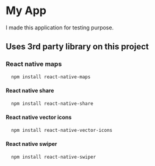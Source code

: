 # My App

I made this application for testing purpose.

## Uses 3rd party library on this project

### React native maps
```bash
  npm install react-native-maps
```
#### React native share
```bash
  npm install react-native-share
```
#### React native vector icons
```bash
  npm install react-native-vector-icons
```
#### React native swiper
```bash
  npm install react-native-swiper
```
